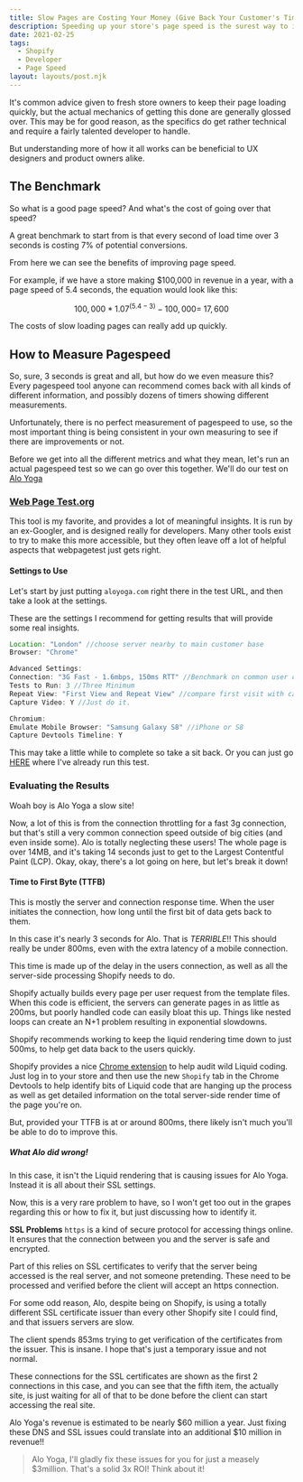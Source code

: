 ```yaml
---
title: Slow Pages are Costing Your Money (Give Back Your Customer's Time)
description: Speeding up your store's page speed is the surest way to improve conversions, but most people don't know the first place to start with diagnosing the problems.
date: 2021-02-25
tags:
  - Shopify
  - Developer
  - Page Speed
layout: layouts/post.njk
---
```

It's common advice given to fresh store owners to keep their page loading quickly, but the actual mechanics of getting this done are generally glossed over. This may be for good reason, as the specifics do get rather technical and require a fairly talented developer to handle.

But understanding more of how it all works can be beneficial to UX designers and product owners alike.

## The Benchmark

So what is a good page speed? And what's the cost of going over that speed?

A great benchmark to start from is that every second of load time over 3 seconds is costing 7% of potential conversions.

From here we can see the benefits of improving page speed.

For example, if we have a store making $100,000 in revenue in a year, with a page speed of 5.4 seconds, the equation would look like this:

$$100,000 * 1.07^{(5.4-3)}-100,000 = ~17,600$$

The costs of slow loading pages can really add up quickly.

## How to Measure Pagespeed
So, sure, 3 seconds is great and all, but how do we even measure this? Every pagespeed tool anyone can recommend comes back with all kinds of different information, and possibly dozens of timers showing different measurements.

Unfortunately, there is no perfect measurement of pagespeed to use, so the most important thing is being consistent in your own measuring to see if there are improvements or not.

Before we get into all the different metrics and what they mean, let's run an actual pagespeed test so we can go over this together. We'll do our test on [Alo Yoga](https://aloyoga.com)

### [Web Page Test.org](https://webpagetest.org)
This tool is my favorite, and provides a lot of meaningful insights. It is run by an ex-Googler, and is designed really for developers. Many other tools exist to try to make this more accessible, but they often leave off a lot of helpful aspects that webpagetest just gets right.

#### Settings to Use
Let's start by just putting `aloyoga.com` right there in the test URL, and then take a look at the settings.

These are the settings I recommend for getting results that will provide some real insights.

```js
Location: "London" //choose server nearby to main customer base
Browser: "Chrome"

Advanced Settings:
Connection: "3G Fast - 1.6mbps, 150ms RTT" //Benchmark on common user connection
Tests to Run: 3 //Three Minimum
Repeat View: "First View and Repeat View" //compare first visit with cached experience
Capture Video: Y //Just do it.

Chromium:
Emulate Mobile Browser: "Samsung Galaxy S8" //iPhone or S8
Capture Devtools Timeline: Y
```

This may take a little while to complete so take a sit back. Or you can just go [HERE](https://webpagetest.org/result/210222_DiVF_b3573f3062e1c11fd48f47dbc2cd7ff9/1/details/#waterfall_view_step1) where I've already run this test.

### Evaluating the Results
Woah boy is Alo Yoga a slow site!

Now, a lot of this is from the connection throttling for a fast 3g connection, but that's still a very common connection speed outside of big cities (and even inside some). Alo is totally neglecting these users! The whole page is over 14MB, and it's taking 14 seconds just to get to the Largest Contentful Paint (LCP). Okay, okay, there's a lot going on here, but let's break it down!

#### Time to First Byte (TTFB)
This is mostly the server and connection response time. When the user initiates the connection, how long until the first bit of data gets back to them.

In this case it's nearly 3 seconds for Alo. That is *TERRIBLE*!! This should really be under 800ms, even with the extra latency of a mobile connection.

This time is made up of the delay in the users connection, as well as all the server-side processing Shopify needs to do.

Shopify actually builds every page per user request from the template files. When this code is efficient, the servers can generate pages in as little as 200ms, but poorly handled code can easily bloat this up. Things like nested loops can create an N+1 problem resulting in exponential slowdowns.

Shopify recommends working to keep the liquid rendering time down to just 500ms, to help get data back to the users quickly.

Shopify provides a nice [Chrome extension](https://chrome.google.com/webstore/detail/shopify-theme-inspector-f/fndnankcflemoafdeboboehphmiijkgp) to help audit wild Liquid coding. Just log in to your store and then use the new `Shopify` tab in the Chrome Devtools to help identify bits of Liquid code that are hanging up the process as well as get detailed information on the total server-side render time of the page you're on.

But, provided your TTFB is at or around 800ms, there likely isn't much you'll be able to do to improve this. 

##### What Alo did wrong!
In this case, it isn't the Liquid rendering that is causing issues for Alo Yoga. Instead it is all about their SSL settings.

Now, this is a very rare problem to have, so I won't get too out in the grapes regarding this or how to fix it, but just discussing how to identify it.

**SSL Problems**
`https` is a kind of secure protocol for accessing things online. It ensures that the connection between you and the server is safe and encrypted.

Part of this relies on SSL certificates to verify that the server being accessed is the real server, and not someone pretending. These need to be processed and verified before the client will accept an https connection.

For some odd reason, Alo, despite being on Shopify, is using a totally different SSL certificate issuer than every other Shopify site I could find, and that issuers servers are slow.

The client spends 853ms trying to get verification of the certificates from the issuer. This is insane. I hope that's just a temporary issue and not normal.

These connections for the SSL certificates are shown as the first 2 connections in this case, and you can see that the fifth item, the actually site, is just waiting for all of that to be done before the client can start accessing the real site.

Alo Yoga's revenue is estimated to be nearly $60 million a year. Just fixing these DNS and SSL issues could translate into an additional $10 million in revenue!!

> Alo Yoga, I'll gladly fix these issues for you for just a measely $3million. That's a solid 3x ROI! Think about it!

#### 